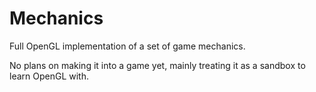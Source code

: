 # Mechanics

Full OpenGL implementation of a set of game mechanics.

No plans on making it into a game yet, mainly treating it as a sandbox to learn OpenGL with.

